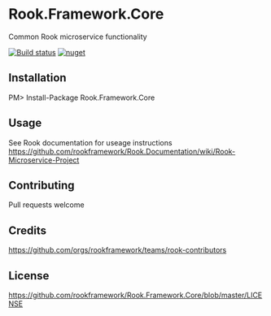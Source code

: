 # Rook.Framework.Core
Common Rook microservice functionality

[![Build status](https://travis-ci.org/rookframework/Rook.Framework.Core.svg?branch=master)](https://travis-ci.org/rookframework/Rook.Framework.Core)
[![nuget](https://img.shields.io/nuget/v/Rook.Framework.Core.svg)](https://www.nuget.org/packages/Rook.Framework.Core/)


## Installation
PM> Install-Package Rook.Framework.Core

## Usage
See Rook documentation for useage instructions
https://github.com/rookframework/Rook.Documentation/wiki/Rook-Microservice-Project

## Contributing
Pull requests welcome

## Credits
https://github.com/orgs/rookframework/teams/rook-contributors

## License
https://github.com/rookframework/Rook.Framework.Core/blob/master/LICENSE
